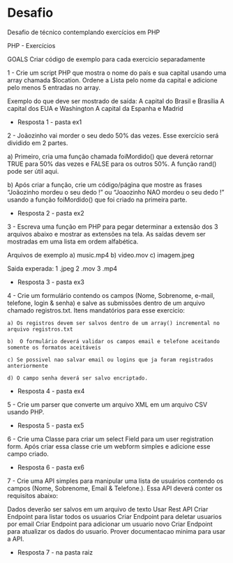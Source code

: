 # Desafio
Desafio de técnico contemplando exercícios em PHP 

PHP - Exercícios

GOALS
Criar código de exemplo para cada exercicio separadamente

1 - Crie um script PHP que mostra o nome do país e sua capital usando uma array chamada $location. Ordene a Lista pelo nome da capital e adicione pelo menos 5 entradas no array.

Exemplo do que deve ser mostrado de saída:
A capital do Brasil e Brasília
A capital dos EUA e Washington 
A capital da Espanha e Madrid 

- Resposta 1 - pasta ex1 


2 - Joãozinho vai morder o seu dedo 50% das vezes. Esse exercício será dividido em 2 partes. 

a) Primeiro, cria uma função chamada foiMordido() que deverá retornar  TRUE para 50% das vezes e FALSE para os outros 50%. A função rand() pode ser útil aqui.

b) Após criar a função, crie um código/página que mostre as frases “Joãozinho mordeu o seu dedo !” ou “Joaozinho NAO mordeu o seu dedo !” usando a função foiMordido() que foi criado na primeira parte.

- Resposta 2 - pasta ex2


3 - Escreva uma função em PHP para pegar determinar a extensão dos 3 arquivos abaixo e mostrar as extensões na tela. As saídas devem ser mostradas em uma lista em ordem alfabética.

Arquivos de exemplo
	a) music.mp4
	b) video.mov
	c) imagem.jpeg

Saida experada:
	1 .jpeg
	2 .mov
	3 .mp4

- Resposta 3 - pasta ex3


4 - Crie um formulário contendo os campos (Nome, Sobrenome, e-mail, telefone, login & senha) e salve as submissões dentro de um arquivo chamado registros.txt. Itens mandatórios para esse exercicio:

	a) Os registros devem ser salvos dentro de um array() incremental no arquivo registros.txt

	b)  O formulário deverá validar os campos email e telefone aceitando somente os formatos aceitáveis

	c) Se possivel nao salvar email ou logins que ja foram registrados anteriormente

	d) O campo senha deverá ser salvo encriptado. 

- Resposta 4 - pasta ex4


5 - Crie um parser que converte um arquivo XML em um arquivo CSV usando PHP.
- Resposta 5 - pasta ex5

6 - Crie uma Classe para criar um select Field para um user registration form. Após criar essa classe crie um webform simples e adicione esse campo criado.
- Resposta 6 - pasta ex6

7 - Crie uma API simples para manipular uma lista de usuários contendo os campos (Nome, Sobrenome, Email & Telefone.). Essa API deverá conter os requisitos abaixo:

Dados deverão ser salvos em um arquivo de texto
Usar Rest API
Criar Endpoint para listar todos os usuarios
Criar Endpoint para deletar usuarios por email
Criar Endpoint para adicionar um usuario novo
Criar Endpoint para atualizar os dados do usuario.
Prover documentacao minima para usar a API.

- Resposta 7 - na pasta raiz
